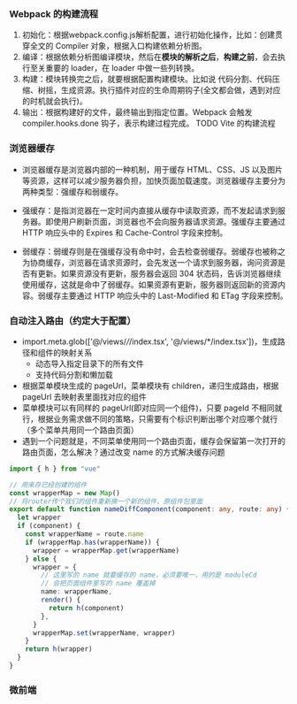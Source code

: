 ### Webpack 的构建流程
1. 初始化：根据webpack.config.js解析配置，进行初始化操作，比如：创建贯穿全文的 Compiler 对象，根据入口构建依赖分析图。
2. 编译：根据依赖分析图编译模块，然后在**模块的解析之后**，**构建之前**，会去执行至关重要的 loader，在 loader 中做一些列转换。
3. 构建：模块转换完之后，就要根据配置构建模块。比如说 代码分割、代码压缩、树摇，生成资源。执行插件对应的生命周期钩子(全文都会做，遇到对应的时机就会执行)。
4. 输出：根据构建好的文件，最终输出到指定位置。Webpack 会触发 compiler.hooks.done 钩子，表示构建过程完成。
TODO Vite 的构建流程



### 浏览器缓存
- 浏览器缓存是浏览器内部的一种机制，用于缓存 HTML、CSS、JS 以及图片等资源，这样可以减少服务器负担，加快页面加载速度。浏览器缓存主要分为两种类型：强缓存和弱缓存。

- 强缓存：是指浏览器在一定时间内直接从缓存中读取资源，而不发起请求到服务器。即使用户刷新页面，浏览器也不会向服务器请求资源。强缓存主要通过 HTTP 响应头中的 Expires 和 Cache-Control 字段来控制。
- 弱缓存：弱缓存则是在强缓存没有命中时，会去检查弱缓存。弱缓存也被称之为协商缓存，浏览器在请求资源时，会先发送一个请求到服务器，询问资源是否有更新。如果资源没有更新，服务器会返回 304 状态码，告诉浏览器继续使用缓存，这就是命中了弱缓存。如果资源有更新，服务器则返回新的资源内容。弱缓存主要通过 HTTP 响应头中的 Last-Modified 和 ETag 字段来控制。



### 自动注入路由（约定大于配置）
- import.meta.glob(['@/views/*/*/index.tsx', '@/views/*/index.tsx'])，生成路径和组件的映射关系
  - 动态导入指定目录下的所有文件
  - 支持代码分割和懒加载
- 根据菜单模块生成的 pageUrl，菜单模块有 children，递归生成路由，根据 pageUrl 去映射表里面找对应的组件
- 菜单模块可以有同样的 pageUrl(即对应同一个组件)，只要 pageId 不相同就行，根据业务需求做不同的策略，只需要有个标识判断出哪个对应哪个就行（多个菜单共用同一个路由页面）
- 遇到一个问题就是，不同菜单使用同一个路由页面，缓存会保留第一次打开的路由页面，怎么解决？通过改变 name 的方式解决缓存问题
```ts
import { h } from "vue"

// 用来存已经创建的组件
const wrapperMap = new Map()
// 将router传个我们的组件重新换一个新的组件，原组件包里面
export default function nameDiffComponent(component: any, route: any) {
  let wrapper
  if (component) {
    const wrapperName = route.name
    if (wrapperMap.has(wrapperName)) {
      wrapper = wrapperMap.get(wrapperName)
    } else {
      wrapper = {
        // 这里写的 name 就要缓存的 name，必须要唯一，用的是 moduleCd
        // 会把页面组件里写的 name 覆盖掉
        name: wrapperName,
        render() {
          return h(component)
        },
      }
      wrapperMap.set(wrapperName, wrapper)
    }
    return h(wrapper)
  }
}

```



### 微前端
